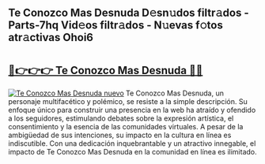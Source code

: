 ## Te Conozco Mas Desnuda D𝚎sn𝚞dos filtr𝚊dos - Parts-7hq Vid𝚎os filtr𝚊dos - N𝚞evas f𝚘tos atr𝚊ctivas Ohoi6

# <h2><a href="http://mbaacua.tromn.icu/?c=Te+Conozco+Mas+Desnuda">🔗👉👉👉 Te Conozco Mas Desnuda 🔗🔗</a></h2>

[![Te Conozco Mas Desnuda nuevo](https://i.imgur.com/pEAQMta.gif)](http://mbaacua.tromn.icu/?c=Te+Conozco+Mas+Desnuda)
Te Conozco Mas Desnuda, un personaje multifacético y polémico, se resiste a la simple descripción. Su enfoque único para construir una presencia en la web ha atraído y ofendido a los seguidores, estimulando debates sobre la expresión artística, el consentimiento y la esencia de las comunidades virtuales. A pesar de la ambigüedad de sus intenciones, su impacto en la cultura en línea es indiscutible. Con una dedicación inquebrantable y un atractivo innegable, el impacto de Te Conozco Mas Desnuda en la comunidad en línea es ilimitado.
